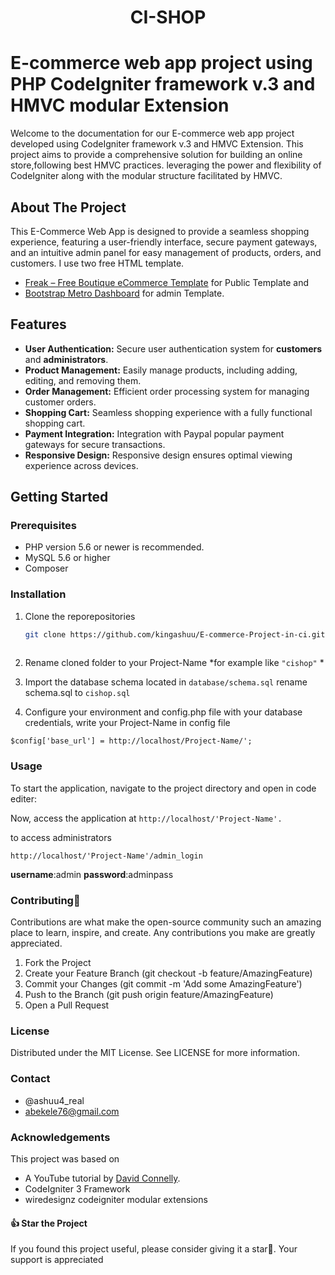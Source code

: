 <h1 align="center">
	CI-SHOP 
</h1>

# E-commerce web app project using PHP CodeIgniter framework v.3 and HMVC modular Extension

Welcome to the documentation for our E-commerce web app project developed using CodeIgniter framework v.3 and HMVC Extension. This project aims to provide a comprehensive solution for building an online store,following best HMVC practices. leveraging the power and flexibility of CodeIgniter along with the modular structure facilitated by HMVC.

## About The Project

This E-Commerce Web App is designed to provide a seamless shopping experience, featuring a user-friendly interface, secure payment gateways, and an intuitive admin panel for easy management of products, orders, and customers.
I use two free HTML template.
- [Freak – Free Boutique eCommerce Template](https://freethemescloud.com/item/freak-free-boutique-ecommerce-template/) for Public Template and
- [Bootstrap Metro Dashboard](http://jiji262.github.io/Bootstrap_Metro_Dashboard/) for admin Template. 

## Features
- **User Authentication:** Secure user authentication system for **customers** and **administrators**.
- **Product Management:** Easily manage products, including adding, editing, and removing them.
- **Order Management:** Efficient order processing system for managing customer orders.
- **Shopping Cart:** Seamless shopping experience with a fully functional shopping cart.
- **Payment Integration:** Integration with Paypal popular payment gateways for secure transactions.
- **Responsive Design:** Responsive design ensures optimal viewing experience across devices.


## Getting Started

### Prerequisites

- PHP version 5.6 or newer is recommended.
- MySQL 5.6 or higher
- Composer

### Installation

1. Clone the reporepositories
   ```sh
   git clone https://github.com/kingashuu/E-commerce-Project-in-ci.git
 
2. Rename cloned folder to your Project-Name
*for example like `"cishop"` *

3. Import the database schema located in 
`database/schema.sql`
rename schema.sql to `cishop.sql`
4. Configure your environment and config.php file with your database credentials, write your Project-Name in config file 

``` $config['base_url'] = http://localhost/Project-Name/'; ```

### Usage
To start the application, navigate to the project directory and open in code editer:

Now, access the application at 
`http://localhost/'Project-Name'.`

to access administrators

`http://localhost/'Project-Name'/admin_login`

**username**:admin
**password**:adminpass

### Contributing🚀
Contributions are what make the open-source community such an amazing place to learn, inspire, and create. Any contributions you make are greatly appreciated.

1. Fork the Project
2. Create your Feature Branch (git checkout -b feature/AmazingFeature)
3. Commit your Changes (git commit -m 'Add some AmazingFeature')
4. Push to the Branch (git push origin feature/AmazingFeature)
5. Open a Pull Request

### License
Distributed under the MIT License. See LICENSE for more information.

### Contact
- @ashuu4_real 
- abekele76@gmail.com


### Acknowledgements
This project was based on 
- A YouTube tutorial by [David Connelly](https://www.youtube.com/@davidconnelly/).
- CodeIgniter 3 Framework
- wiredesignz codeigniter modular extensions 
#### 👍 Star the Project
If you found this project useful, please consider giving it a star🌟. Your support is appreciated
